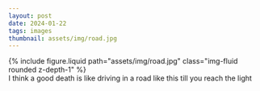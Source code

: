 ```yaml
---
layout: post
date: 2024-01-22 
tags: images
thumbnail: assets/img/road.jpg
---
```

<div class="row mt-3">
    <div class="col-sm mt-3 mt-md-0">
        {% include figure.liquid path="assets/img/road.jpg" class="img-fluid rounded z-depth-1" %}
    </div>
</div>
I think a good death is like driving in a road like this till you reach the light
